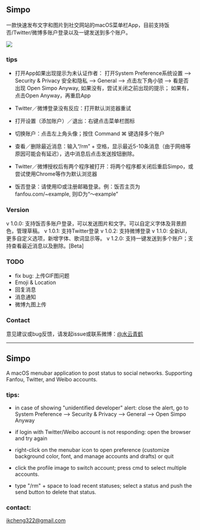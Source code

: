 ## Simpo
一款快速发布文字和图片到社交网站的macOS菜单栏App，目前支持饭否/Twitter/微博多账户登录以及一键发送到多个账户。

![](https://github.com/KeliCheng/Simpo/blob/master/preview.png)

### tips
- 打开App如果出现提示为未认证作者：
	打开System Preference系统设置 --> Security & Privacy 安全和隐私 --> General --> 点击左下角小锁 --> 
	看是否出现 Open Simpo Anyway, 如果没有，尝试关闭之前出现的提示； 如果有，点击Open Anyway，再重启App

- Twitter／微博登录没有反应：打开默认浏览器重试

- 打开设置（添加账户）／退出：右键点击菜单栏图标

- 切换账户：点击左上角头像；按住 Command ⌘ 键选择多个账户

- 查看／删除最近消息：输入“/rm” + 空格，显示最近5-10条消息（由于网络等原因可能会有延迟），选中消息后点击发送按钮删除。

- Twitter／微博授权后有两个程序被打开：将两个程序都关闭后重启Simpo，或尝试使用Chrome等作为默认浏览器

- 饭否登录：请使用ID或注册邮箱登录。例：饭否主页为 fanfou.com/~example, 则ID为“～example”


### Version
v 1.0.0: 支持饭否多账户登录，可以发送图片和文字。可以自定义字体及背景颜色，管理草稿。
v 1.0.1: 支持Twitter登录
v 1.0.2: 支持微博登录
v 1.1.0: 全新UI，更多自定义选项，新增字体、歌词显示等。
v 1.2.0: 支持一键发送到多个账户；支持查看最近消息以及删除。[Beta]

### TODO
- fix bug: 上传GIF图问题
- Emoji & Location
- 回复消息
- 消息通知
- 微博九图上传

### Contact
意见建议或bug反馈，请发起issue或联系微博：[@水云青鹤](http://weibo.com/shuiyunqinghe)

----------

## Simpo
A macOS menubar application to post status to social networks. Supporting Fanfou, Twitter, and Weibo accounts. 

### tips: 
- in case of showing "unidentified developer" alert: close the alert, go to System Preference --> Security & Privacy --> General --> Open Simpo Anyway 

- if login with Twitter/Weibo account is not responding: open the browser and try again 

- right-click on the menubar icon to open preference (customize background color, font, and manage accounts and drafts) or quit 

- click the profile image to switch account; press cmd to select multiple accounts. 

- type "/rm" + space to load recent statuses; select a status and push the send button to delete that status. 

### contact: 
ikcheng322@gmail.com


